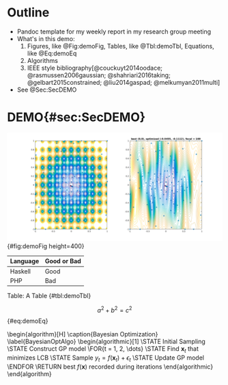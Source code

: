 # Outline

- Pandoc template for my weekly report in my research group meeting
- What's in this demo:
    1. Figures, like @Fig:demoFig, Tables, like @Tbl:demoTbl, Equations, like @Eq:demoEq
    1. Algorithms
    1. IEEE style bibliography[@couckuyt2014oodace; @rasmussen2006gaussian;
       @shahriari2016taking; @gelbart2015constrained; @liu2014gaspad;
       @melkumyan2011multi]
- See @Sec:SecDEMO

# DEMO{#sec:SecDEMO}

![Ackley function and the model after optimization](./img/ackley2.png){#fig:demoFig height=400}

Language | Good or Bad
---------|------------
Haskell  | Good
PHP      | Bad

Table: A Table {#tbl:demoTbl}

$$
a^2 + b^2 = c^2
$${#eq:demoEq}

\begin{algorithm}[H]
\caption{Bayesian Optimization}
\label{BayesianOptAlgo}
\begin{algorithmic}[1]
\STATE Initial Sampling
\STATE Construct GP model
\FOR{t = 1, 2, \dots}
\STATE Find $\bm{x}_t$ that minimizes LCB
\STATE Sample $y_t = f(\bm{x}_t) + \epsilon_t$
\STATE Update GP model
\ENDFOR
\RETURN best $f(\bm{x})$ recorded during iterations
\end{algorithmic}
\end{algorithm}
